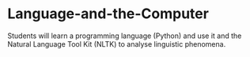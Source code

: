 # Language-and-the-Computer
Students will learn a programming language (Python) and use it and the Natural Language Tool Kit (NLTK) to analyse linguistic phenomena. 
